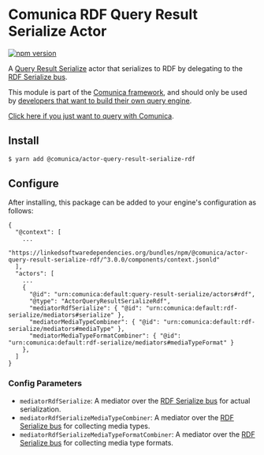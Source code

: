 # Comunica RDF Query Result Serialize Actor

[![npm version](https://badge.fury.io/js/%40comunica%2Factor-query-result-serialize-rdf.svg)](https://www.npmjs.com/package/@comunica/actor-query-result-serialize-rdf)

A [Query Result Serialize](https://github.com/comunica/comunica/tree/master/packages/bus-query-result-serialize) actor that serializes to RDF by delegating to the [RDF Serialize bus](https://github.com/comunica/comunica/tree/master/packages/bus-rdf-serialize).

This module is part of the [Comunica framework](https://github.com/comunica/comunica),
and should only be used by [developers that want to build their own query engine](https://comunica.dev/docs/modify/).

[Click here if you just want to query with Comunica](https://comunica.dev/docs/query/).

## Install

```bash
$ yarn add @comunica/actor-query-result-serialize-rdf
```

## Configure

After installing, this package can be added to your engine's configuration as follows:
```text
{
  "@context": [
    ...
    "https://linkedsoftwaredependencies.org/bundles/npm/@comunica/actor-query-result-serialize-rdf/^3.0.0/components/context.jsonld"
  ],
  "actors": [
    ...
    {
      "@id": "urn:comunica:default:query-result-serialize/actors#rdf",
      "@type": "ActorQueryResultSerializeRdf",
      "mediatorRdfSerialize": { "@id": "urn:comunica:default:rdf-serialize/mediators#serialize" },
      "mediatorMediaTypeCombiner": { "@id": "urn:comunica:default:rdf-serialize/mediators#mediaType" },
      "mediatorMediaTypeFormatCombiner": { "@id": "urn:comunica:default:rdf-serialize/mediators#mediaTypeFormat" }
    },
  ]
}
```

### Config Parameters

* `mediatorRdfSerialize`: A mediator over the [RDF Serialize bus](https://github.com/comunica/comunica/tree/master/packages/bus-rdf-serialize) for actual serialization.
* `mediatorRdfSerializeMediaTypeCombiner`: A mediator over the [RDF Serialize bus](https://github.com/comunica/comunica/tree/master/packages/bus-rdf-serialize) for collecting media types.
* `mediatorRdfSerializeMediaTypeFormatCombiner`: A mediator over the [RDF Serialize bus](https://github.com/comunica/comunica/tree/master/packages/bus-rdf-serialize) for collecting media type formats.
